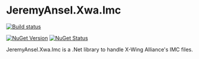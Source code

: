 # JeremyAnsel.Xwa.Imc

[![Build status](https://ci.appveyor.com/api/projects/status/6s21s0r5vcf1k034/branch/master?svg=true)](https://ci.appveyor.com/project/JeremyAnsel/jeremyansel-xwa-imc/branch/master)

[![NuGet Version](https://buildstats.info/nuget/JeremyAnsel.Xwa.Imc)](https://www.nuget.org/packages/JeremyAnsel.Xwa.Imc)
[![NuGet Status](http://nugetstatus.com/JeremyAnsel.Xwa.Imc.png)](http://nugetstatus.com/packages/JeremyAnsel.Xwa.Imc)

JeremyAnsel.Xwa.Imc is a .Net library to handle X-Wing Alliance's IMC files.
